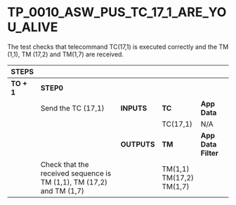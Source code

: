 
# TP_0010_ASW_PUS_TC_17_1_ARE_YOU_ALIVE

The test checks that telecommand TC(17,1) is executed correctly and the TM
(1,1), TM (17,2) and TM(1,7) are received.

| STEPS | | | | |
|-------|-|-|-|-|
| **TO + 1** | **STEP0** | | | |
| | Send the TC (17,1) | **INPUTS** | **TC** | **App Data** |
| | | | TC(17,1) | N/A |
| | | **OUTPUTS** | **TM** | **App Data Filter** |
| | Check that the received sequence is TM (1,1), TM (17,2) and TM (1,7) | | TM(1,1)<br>TM(17,2)<br>TM(1,7) | |
